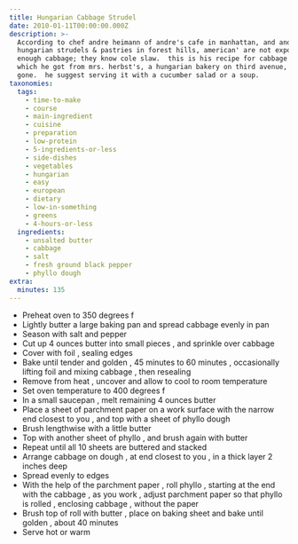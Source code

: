 ```yaml
---
title: Hungarian Cabbage Strudel
date: 2010-01-11T00:00:00.000Z
description: >-
  According to chef andre heimann of andre's cafe in manhattan, and andre's
  hungarian strudels & pastries in forest hills, american' are not exposed to
  enough cabbage; they know cole slaw.  this is his recipe for cabbage strudel
  which he got from mrs. herbst's, a hungarian bakery on third avenue, now
  gone.  he suggest serving it with a cucumber salad or a soup.
taxonomies:
  tags:
    - time-to-make
    - course
    - main-ingredient
    - cuisine
    - preparation
    - low-protein
    - 5-ingredients-or-less
    - side-dishes
    - vegetables
    - hungarian
    - easy
    - european
    - dietary
    - low-in-something
    - greens
    - 4-hours-or-less
  ingredients:
    - unsalted butter
    - cabbage
    - salt
    - fresh ground black pepper
    - phyllo dough
extra:
  minutes: 135
---
```

 - Preheat oven to 350 degrees f
 - Lightly butter a large baking pan and spread cabbage evenly in pan
 - Season with salt and pepper
 - Cut up 4 ounces butter into small pieces , and sprinkle over cabbage
 - Cover with foil , sealing edges
 - Bake until tender and golden , 45 minutes to 60 minutes , occasionally lifting foil and mixing cabbage , then resealing
 - Remove from heat , uncover and allow to cool to room temperature
 - Set oven temperature to 400 degrees f
 - In a small saucepan , melt remaining 4 ounces butter
 - Place a sheet of parchment paper on a work surface with the narrow end closest to you , and top with a sheet of phyllo dough
 - Brush lengthwise with a little butter
 - Top with another sheet of phyllo , and brush again with butter
 - Repeat until all 10 sheets are buttered and stacked
 - Arrange cabbage on dough , at end closest to you , in a thick layer 2 inches deep
 - Spread evenly to edges
 - With the help of the parchment paper , roll phyllo , starting at the end with the cabbage , as you work , adjust parchment paper so that phyllo is rolled , enclosing cabbage , without the paper
 - Brush top of roll with butter , place on baking sheet and bake until golden , about 40 minutes
 - Serve hot or warm

